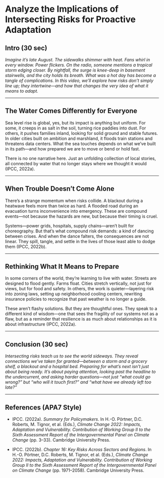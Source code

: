 # Analyze the Implications of Intersecting Risks for Proactive Adaptation

## Intro (30 sec)

*Imagine it’s late August. The sidewalks shimmer with heat. Fans whirl in every window. Power flickers. On the radio, someone mentions a tropical storm edging closer. By nightfall, the surge is knee-deep in basement stairwells, and the city holds its breath. What was a hot day has become a tangle of complications. In this video, we’ll explore how risks don’t simply line up; they intertwine—and how that changes the very idea of what it means to adapt.*

---

## The Water Comes Differently for Everyone

Sea level rise is global, yes, but its impact is anything but uniform. For some, it creeps in as salt in the soil, turning rice paddies into dust. For others, it pushes families inland, looking for solid ground and stable futures. In older cities built on ambition and marshland, it floods train stations and threatens data centers. What the sea touches depends on what we’ve built in its path—and how prepared we are to move or bend or hold fast.

There is no one narrative here. Just an unfolding collection of local stories, all connected by water that no longer stays where we thought it would (IPCC, 2022a).

---

## When Trouble Doesn’t Come Alone

There’s a strange momentum when risks collide. A blackout during a heatwave feels more than twice as hard. A flooded road during an evacuation turns inconvenience into emergency. These are compound events—not because the hazards are new, but because their timing is cruel.

Systems—power grids, hospitals, supply chains—aren’t built for choreography. But that’s what compound risk demands: a kind of dancing between crises. And when the dance falters, the consequences are not linear. They spill, tangle, and settle in the lives of those least able to dodge them (IPCC, 2022b).

---

## Rethinking What It Means to Prepare

In some corners of the world, they’re learning to live with water. Streets are designed to flood gently. Farms float. Cities stretch vertically, not just for views, but for food and safety. In others, the work is quieter—layering risk into zoning laws, setting up neighborhood cooling centers, rewriting insurance policies to recognize that past weather is no longer a guide.

These aren’t flashy solutions. But they are thoughtful ones. They speak to a different kind of wisdom—one that sees the fragility of our systems not as a flaw, but as a reminder that resilience is as much about relationships as it is about infrastructure (IPCC, 2022a).

---

## Conclusion (30 sec)

*Intersecting risks teach us to see the world sideways. They reveal connections we’ve taken for granted—between a storm and a grocery shelf, a blackout and a hospital bed. Preparing for what’s next isn’t just about being ready. It’s about paying attention, looking past the headline to the undercurrent, and asking harder questions—not just “what could go wrong?” but “who will it touch first?” and “what have we already left too late?”*

---

## References (APA7 Style)

- IPCC. (2022a). *Summary for Policymakers*. In H.-O. Pörtner, D.C. Roberts, M. Tignor, et al. (Eds.), *Climate Change 2022: Impacts, Adaptation and Vulnerability. Contribution of Working Group II to the Sixth Assessment Report of the Intergovernmental Panel on Climate Change* (pp. 3–33). Cambridge University Press.

- IPCC. (2022b). *Chapter 16: Key Risks Across Sectors and Regions*. In H.-O. Pörtner, D.C. Roberts, M. Tignor, et al. (Eds.), *Climate Change 2022: Impacts, Adaptation and Vulnerability. Contribution of Working Group II to the Sixth Assessment Report of the Intergovernmental Panel on Climate Change* (pp. 1971–2058). Cambridge University Press.
